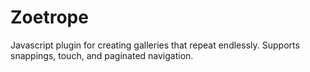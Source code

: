 Zoetrope
========

Javascript plugin for creating galleries that repeat endlessly. Supports snappings, touch, and paginated navigation.
